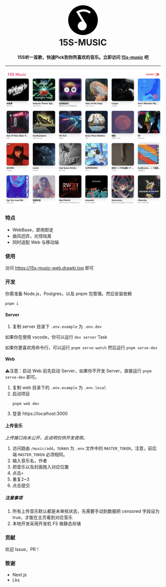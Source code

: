 <h1 align="center">
<img src="./resource/icon.png"/>
<br>
15S-MUSIC
</h1>
<h4 align="center">
15S听一首歌，快速Pick到你所喜欢的音乐。立即访问 <a href="https://15s-music-web.drawki.top/" target="_blank">15s-music</a> 吧
</h4>
</center>

---

<img src="./resource/preview.png"/>

### 特点

- WebBase，即用即走
- 曲风迥异，光怪陆离
- 同时适配 Web 与移动端

### 使用

访问 https://15s-music-web.drawki.top 即可

### 开发

你需准备 Node.js，Postgres，以及 pnpm 包管理。然后安装依赖

```
pnpm i
```
#### Server

1. 复制 server 目录下 `.env.example` 为 `.env.dev`

如果你在使用 vscode，你可以运行 `dev server` Task

如果你更喜欢用命令行，可以运行 `pnpm serve-watch` 然后运行 `pnpm serve-dev`
#### Web

⚠注意：启动 Web 前先启动 Server，如果你不开发 Server，直接运行 `pnpm serve-dev` 即可。

1. 复制 web 目录下的 `.env.example` 为 `.env.local`
2. 启动项目
   ```
   pnpm web dev
   ```
3. 登录 https://localhost:3000

#### 上传音乐
*上传接口尚未公开，此说明仅供开发使用。*
1. 访问路由 `/music/add`，token 为 `.env` 文件中的 `MASTER_TOKEN`，注意，前后端 `MASTER_TOKEN` 必须相同。
2. 输入音乐名，作者
3. 把音乐以及封面拖入对应位置
4. 点击`+`
5. 重复2~3
6. 点击提交

##### 注意事项
1. 所有上传音乐默认都是未审核状态，先需要手动到数据把 censored 字段设为 true，才能在主页看到对应音乐
2. 本地开发采用开发机 FS 做静态存储

### 贡献
欢迎 Issue，PR！

### 致谢

- Next.js
- Lks
